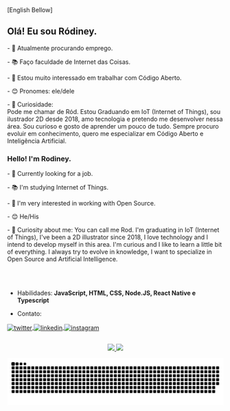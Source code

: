 [English Bellow]

<h2>Olá! Eu sou Ródiney. </h2>
 
  <div>
  <p>
- 👔 Atualmente procurando emprego. 
  </p>
  <p>
- 📚️ Faço faculdade de Internet das Coisas.
  </p>
  <p>
- 🥰 Estou muito interessado em trabalhar com Código Aberto. 
  </p>
  <p>
- 😊 Pronomes: ele/dele
  </p>
  <p>
- 🧐 Curiosidade:<br>
Pode me chamar de Ród. Estou Graduando em IoT (Internet of Things), sou ilustrador 2D desde 2018, amo tecnologia e pretendo me desenvolver nessa área. Sou curioso e gosto de aprender um pouco de tudo.
Sempre procuro evoluir em conhecimento, quero me especializar em Código Aberto e Inteligência Artificial.
  </p>
  </div>



### Hello! I'm Rodiney.

<div>
<p>
- 👔 Currently looking for a job.
</p>
<p>
- 📚️ I'm studying Internet of Things.
</p>
<p>  
- 🥰 I'm very interested in working with Open Source.
</p>
<p>  
- 😊 He/His</p>
<p>  
- 🧐 Curiosity about me:
You can call me Rod. I'm graduating in IoT (Internet of Things), I've been a 2D illustrator since 2018, I love technology and I intend to develop myself in this area. I'm curious and I like to learn a little bit of everything. I always try to evolve in knowledge, I want to specialize in Open Source and Artificial Intelligence.
 </p>
  </div>

<br><br>

- Habilidades: **JavaScript, HTML, CSS, Node.JS, React Native e Typescript**

- Contato:

<p>
<a href="https://twitter.com/eirood_" target="_blank">
  <img align="center" src="https://img.shields.io/badge/-eirood_-05122A?style=flat&logo=twitter" alt="twitter"/>  
</a>
<a href="https://www.linkedin.com/in/r%C3%B3diney-wanderson-06945b90/" target="_blank">
  <img align="center" src="https://img.shields.io/badge/-Rodiney Wanderson-05122A?style=flat&logo=linkedin" alt="linkedin"/>
</a>
<a href="https://instagram.com/eirood_" target="_blank">
 <img align="center" src="https://img.shields.io/badge/-eirood_-05122A?style=flat&logo=instagram" alt="instagram"/>
</a>
</p>


##

<div align="center">
<a href="https://github.com/rodineyw">
<img height="150em" src="https://github-readme-stats.vercel.app/api?username=rodineyw&show_icons=true&include_all_commits=true&theme=dracula&hide_border=true&count_private=true" />
<img height="150em" src="https://github-readme-stats.vercel.app/api/top-langs/?username=rodineyw&layout=compact&theme=dracula&hide_border=true&count_private=true&&langs_count=10" />
</div>
                                                                                                                  
<div align="center">                   
                   
![Snake animation](https://github.com/rodineyw/rodineyw/blob/output/github-contribution-grid-snake.svg)
                  
</div>
